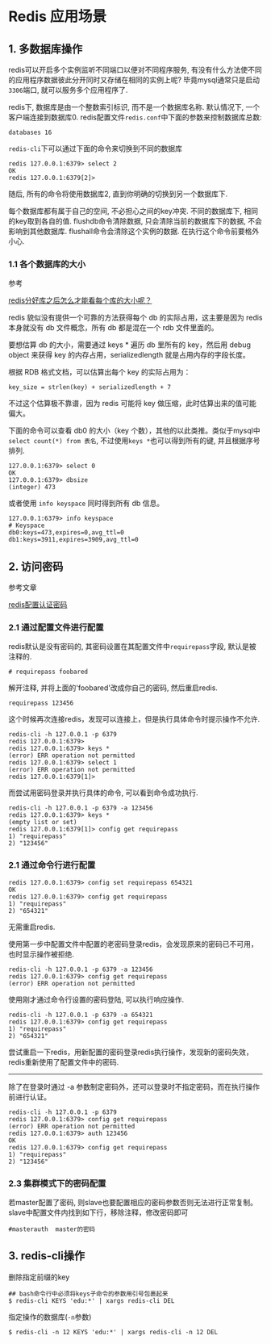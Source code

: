 # Redis 应用场景

## 1. 多数据库操作

redis可以开启多个实例监听不同端口以便对不同程序服务, 有没有什么方法使不同的应用程序数据彼此分开同时又存储在相同的实例上呢? 毕竟mysql通常只是启动`3306`端口, 就可以服务多个应用程序了.

redis下, 数据库是由一个整数索引标识, 而不是一个数据库名称. 默认情况下, 一个客户端连接到数据库0. redis配置文件`redis.conf`中下面的参数来控制数据库总数:

```
databases 16
```

`redis-cli`下可以通过下面的命令来切换到不同的数据库

```
redis 127.0.0.1:6379> select 2
OK
redis 127.0.0.1:6379[2]>
```

随后, 所有的命令将使用数据库2, 直到你明确的切换到另一个数据库下.

每个数据库都有属于自己的空间, 不必担心之间的key冲突. 不同的数据库下, 相同的key取到各自的值. flushdb命令清除数据, 只会清除当前的数据库下的数据, 不会影响到其他数据库. flushall命令会清除这个实例的数据. 在执行这个命令前要格外小心.

### 1.1 各个数据库的大小

参考

[redis分好库之后怎么才能看每个库的大小呢？](https://segmentfault.com/q/1010000000665987)

redis 貌似没有提供一个可靠的方法获得每个 db 的实际占用，这主要是因为 redis 本身就没有 db 文件概念，所有 db 都是混在一个 rdb 文件里面的。

要想估算 db 的大小，需要通过 keys * 遍历 db 里所有的 key，然后用 debug object <key> 来获得 key 的内存占用，serializedlength 就是占用内存的字段长度。

根据 RDB 格式文档，可以估算出每个 key 的实际占用为：

```
key_size = strlen(key) + serializedlength + 7
```

不过这个估算极不靠谱，因为 redis 可能将 key 做压缩，此时估算出来的值可能偏大。

下面的命令可以查看 db0 的大小（key 个数），其他的以此类推。类似于mysql中`select count(*) from 表名`, 不过使用`keys *`也可以得到所有的键, 并且根据序号排列.

```
127.0.0.1:6379> select 0
OK
127.0.0.1:6379> dbsize
(integer) 473
```

或者使用 `info keyspace` 同时得到所有 db 信息。

```
127.0.0.1:6379> info keyspace
# Keyspace
db0:keys=473,expires=0,avg_ttl=0
db1:keys=3911,expires=3909,avg_ttl=0
```

## 2. 访问密码

参考文章

[redis配置认证密码](http://blog.csdn.net/zyz511919766/article/details/42268219)

### 2.1 通过配置文件进行配置

redis默认是没有密码的, 其密码设置在其配置文件中`requirepass`字段, 默认是被注释的.

```
# requirepass foobared
```

解开注释, 并将上面的'foobared'改成你自己的密码, 然后重启redis.

```
requirepass 123456
```

这个时候再次连接redis，发现可以连接上，但是执行具体命令时提示操作不允许.

```
redis-cli -h 127.0.0.1 -p 6379  
redis 127.0.0.1:6379>  
redis 127.0.0.1:6379> keys *  
(error) ERR operation not permitted  
redis 127.0.0.1:6379> select 1  
(error) ERR operation not permitted  
redis 127.0.0.1:6379[1]>
```

而尝试用密码登录并执行具体的命令, 可以看到命令成功执行.

```
redis-cli -h 127.0.0.1 -p 6379 -a 123456
redis 127.0.0.1:6379> keys *
(empty list or set)
redis 127.0.0.1:6379[1]> config get requirepass  
1) "requirepass"
2) "123456"
```

### 2.1 通过命令行进行配置

```
redis 127.0.0.1:6379> config set requirepass 654321  
OK  
redis 127.0.0.1:6379> config get requirepass  
1) "requirepass"  
2) "654321"
```

无需重启redis.

使用第一步中配置文件中配置的老密码登录redis，会发现原来的密码已不可用，也时显示操作被拒绝.

```
redis-cli -h 127.0.0.1 -p 6379 -a 123456  
redis 127.0.0.1:6379> config get requirepass  
(error) ERR operation not permitted
```

使用刚才通过命令行设置的密码登陆, 可以执行响应操作.

```
redis-cli -h 127.0.0.1 -p 6379 -a 654321  
redis 127.0.0.1:6379> config get requirepass  
1) "requirepass"  
2) "654321"
```

尝试重启一下redis，用新配置的密码登录redis执行操作，发现新的密码失效，redis重新使用了配置文件中的密码.

-----


除了在登录时通过 -a 参数制定密码外，还可以登录时不指定密码，而在执行操作前进行认证。

```
redis-cli -h 127.0.0.1 -p 6379  
redis 127.0.0.1:6379> config get requirepass  
(error) ERR operation not permitted  
redis 127.0.0.1:6379> auth 123456  
OK  
redis 127.0.0.1:6379> config get requirepass  
1) "requirepass"  
2) "123456"
```

### 2.3 集群模式下的密码配置

若master配置了密码, 则slave也要配置相应的密码参数否则无法进行正常复制。 slave中配置文件内找到如下行，移除注释，修改密码即可

```
#masterauth  master的密码
```

## 3. redis-cli操作 

删除指定前缀的key

```
## bash命令行中必须将keys子命令的参数用引号包裹起来
$ redis-cli KEYS 'edu:*' | xargs redis-cli DEL
```

指定操作的数据库(`-n`参数)

```
$ redis-cli -n 12 KEYS 'edu:*' | xargs redis-cli -n 12 DEL
```